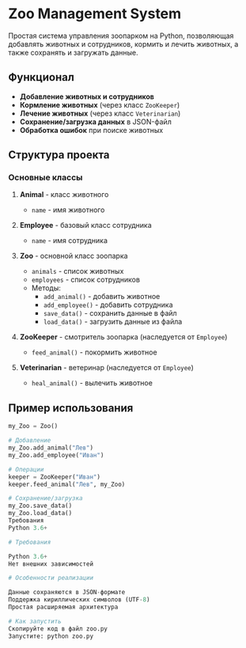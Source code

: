 # Zoo Management System

Простая система управления зоопарком на Python, позволяющая добавлять животных и сотрудников, кормить и лечить животных, а также сохранять и загружать данные.

## Функционал

- **Добавление животных и сотрудников**
- **Кормление животных** (через класс `ZooKeeper`)
- **Лечение животных** (через класс `Veterinarian`)
- **Сохранение/загрузка данных** в JSON-файл
- **Обработка ошибок** при поиске животных

## Структура проекта

### Основные классы

1. **Animal** - класс животного
   - `name` - имя животного

2. **Employee** - базовый класс сотрудника
   - `name` - имя сотрудника

3. **Zoo** - основной класс зоопарка
   - `animals` - список животных
   - `employees` - список сотрудников
   - Методы:
     - `add_animal()` - добавить животное
     - `add_employee()` - добавить сотрудника
     - `save_data()` - сохранить данные в файл
     - `load_data()` - загрузить данные из файла

4. **ZooKeeper** - смотритель зоопарка (наследуется от `Employee`)
   - `feed_animal()` - покормить животное

5. **Veterinarian** - ветеринар (наследуется от `Employee`)
   - `heal_animal()` - вылечить животное

## Пример использования

```python
my_Zoo = Zoo()

# Добавление
my_Zoo.add_animal("Лев")
my_Zoo.add_employee("Иван")

# Операции
keeper = ZooKeeper("Иван")
keeper.feed_animal("Лев", my_Zoo)

# Сохранение/загрузка
my_Zoo.save_data()
my_Zoo.load_data()
Требования
Python 3.6+

# Требования

Python 3.6+
Нет внешних зависимостей

# Особенности реализации

Данные сохраняются в JSON-формате
Поддержка кириллических символов (UTF-8)
Простая расширяемая архитектура

# Как запустить
Скопируйте код в файл zoo.py
Запустите: python zoo.py
